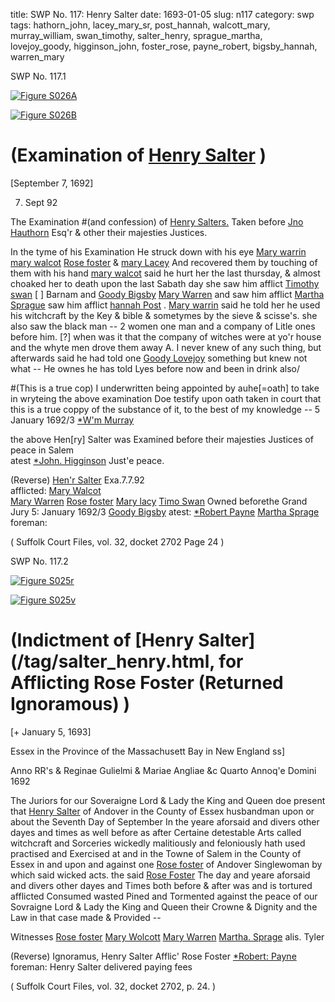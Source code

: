 title: SWP No. 117: Henry Salter
date: 1693-01-05
slug: n117
category: swp
tags: hathorn_john, lacey_mary_sr, post_hannah, walcott_mary, murray_william, swan_timothy, salter_henry, sprague_martha, lovejoy_goody, higginson_john, foster_rose, payne_robert, bigsby_hannah, warren_mary


<div markdown class="doc" id="n117.1">

<div class="doc_id">SWP No. 117.1</div>


<span markdown class="figure">[![Figure S026A](archives/Suffolk/small/S026A.jpg)](archives/Suffolk/large/S026A.jpg)</span>

<span markdown class="figure">[![Figure S026B](archives/Suffolk/small/S026B.jpg)](archives/Suffolk/large/S026B.jpg)</span>

# (Examination of [Henry Salter](/tag/salter_henry.html) )

[September 7, 1692]

7. Sept 92

The Examination #(and confession) of [Henry Salters.](/tag/salter_henry.html) Taken before [Jno Hauthorn](/tag/hathorn_john.html) Esq'r & other their majesties Justices.

In the tyme of his Examination He struck down with his eye [Mary warrin](/tag/warren_mary.html) [mary walcot](/tag/walcott_mary.html) [Rose foster](/tag/foster_rose.html) & [mary Lacey](/tag/lacey_mary_sr.html) And recovered them by touching of them with his hand 
[mary walcot](/tag/walcott_mary.html) said he hurt her the last thursday, & almost choaked her to death upon the last Sabath day she saw him afflict [Timothy swan](/tag/swan_timothy.html) [ ] Barnam and [Goody Bigsby](/tag/bigsby_hannah.html) [Mary Warren](/tag/warren_mary.html) and saw him afflict [Martha Sprague](/tag/sprague_martha.html) saw him afflict [hannah Post](/tag/post_hannah.html) . 
[Mary warrin](/tag/warren_mary.html) said he told her he used his witchcraft by the Key & bible & sometymes by the sieve & scisse's. she also saw the black man -- 2 women one man and a company of Litle ones before him.
[?] when was it that the company of witches were at yo'r house and the whyte men drove them away A. I never knew of any such thing, but afterwards said he had told one [Goody Lovejoy](/tag/lovejoy_goody.html) something but knew not what -- 
He ownes he has told Lyes before now and been in drink also/ 

#(This is a true cop) I underwritten being appointed by auhe[=oath]  to take in wryteing the above examination Doe testify upon oath taken in court that this is a true coppy of the substance of it, to the best of my knowledge --
5 January 1692/3                                                          [*W'm Murray](/tag/murray_william.html) 

the above Hen[ry] Salter was Examined before 
their majesties Justices of peace in Salem  
                atest [*John. Higginson](/tag/higginson_john.html) Just'e peace. 

(Reverse)  [Hen'r Salter](/tag/salter_henry.html) Exa.7.7.92  
 afflicted:
 [Mary Walcot](/tag/walcott_mary.html)                                                                   
 [Mary Warren](/tag/warren_mary.html) 
[Rose foster](/tag/foster_rose.html) 
[Mary lacy](/tag/lacey_mary_sr.html) 
[Timo Swan](/tag/swan_timothy.html)                         Owned beforethe Grand Jury 5: January 1692/3 
[Goody Bigsby](/tag/bigsby_hannah.html)                     atest:  [*Robert Payne](/tag/payne_robert.html)
[Martha Sprage](/tag/sprague_martha.html)                   foreman: 
                   
                                                                           





( Suffolk Court Files, vol. 32, docket 2702 Page 24 )


</div>



<div markdown class="doc" id="n117.2">

<div class="doc_id">SWP No. 117.2</div>


<span markdown class="figure">[![Figure S025r](archives/Suffolk/small/S025A.jpg)](archives/Suffolk/large/S025A.jpg)</span>

<span markdown class="figure">[![Figure S025v](archives/Suffolk/small/S025B.jpg)](archives/Suffolk/large/S025B.jpg)</span>

# (Indictment of [Henry Salter](/tag/salter_henry.html, for Afflicting Rose Foster (Returned Ignoramous) )

[+ January 5, 1693]

Essex in the Province of the Massachusett Bay in New England ss]

Anno RR's & Reginae Gulielmi & Mariae Angliae &c Quarto Annoq'e Domini 1692

The Juriors for our Soveraigne Lord & Lady the King and Queen doe present that [Henry Salter](/tag/salter_henry.html) of Andover in the County of Essex husbandman upon or about the Seventh Day of September In the yeare aforsaid and divers other dayes and times as well before as after Certaine detestable Arts called witchcraft and Sorceries wickedly malitiously and feloniously hath used practised and Exercised at and in the Towne of Salem in the County of Essex in and upon and against one [Rose foster](/tag/foster_rose.html) of Andover Singlewoman by which said wicked acts. the said [Rose Foster](/tag/foster_rose.html) The day and yeare aforsaid and divers other dayes and Times both before & after was and is tortured afflicted Consumed wasted Pined and Tormented against the peace of our Sovraigne Lord & Lady the King and Queen their Crowne & Dignity and the Law in that case made & Provided --

Witnesses 
[Rose foster](/tag/foster_rose.html)
[Mary Wolcott](/tag/walcott_mary.html)
[Mary Warren](/tag/warren_mary.html)
[Martha. Sprage](/tag/sprague_martha.html) alis. Tyler 

(Reverse) Ignoramus, Henry Salter Afflic' Rose Foster 
[*Robert: Payne](/tag/payne_robert.html) foreman:
Henry Salter delivered paying fees


( Suffolk Court Files, vol. 32, docket 2702, p. 24. )



</div>


